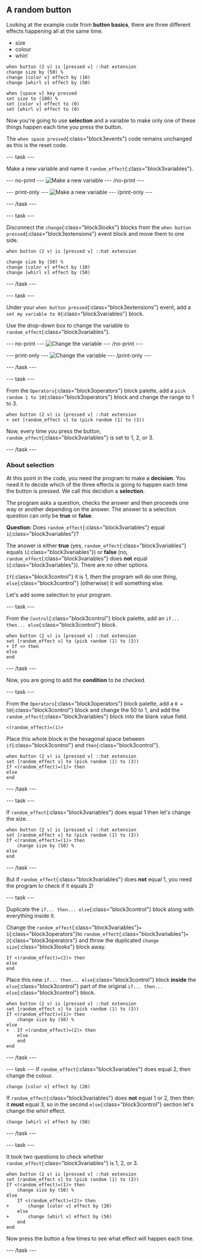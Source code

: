 ## A random button

Looking at the example code from **button basics**, there are three different effects happening all at the same time. 

+ size 
+ colour
+ whirl

```blocks3
when button (2 v) is [pressed v] ::hat extension
change size by (50) %
change [color v] effect by (10)
change [whirl v] effect by (50)

when [space v] key pressed
set size to (100) %
set [color v] effect to (0)
set [whirl v] effect to (0)
```

Now you're going to use **selection** and a variable to make only one of these things happen each time you press the button.

The `when space pressed`{:class="block3events"} code remains unchanged as this is the reset code.

--- task ---

Make a new variable and name it `random_effect`{:class="block3variables"}.

--- no-print ---
![Make a new variable](images/randomButton_newVariable.gif)
--- /no-print ---

--- print-only ---
![Make a new variable](images/randomButton_newVariable.png)
--- /print-only ---

--- /task ---

--- task ---

Disconnect the `change`{:class="block3looks"} blocks from the `when button pressed`{:class="block3extensions"} event block and move them to one side.

```blocks3
when button (2 v) is [pressed v] ::hat extension

change size by (50) %
change [color v] effect by (10)
change [whirl v] effect by (50)
```

--- /task ---

--- task ---

Under your `when button pressed`{:class="block3extensions"} event, add a `set my variable to 0`{:class="block3variables"} block.

Use the drop-down box to change the variable to `random_effect`{:class="block3variables"}.

--- no-print ---
![Change the variable](images/randomButton_changeVariable.gif)
--- /no-print ---

--- print-only ---
![Change the variable](images/randomButton_changeVariable.png)
--- /print-only ---

--- /task ---

--- task ---

From the `Operators`{:class="block3operators"} block palette, add a `pick random 1 to 10`{:class="block3operators"} block and change the range to 1 to 3.

```blocks3
when button (2 v) is [pressed v] ::hat extension
+ set [random_effect v] to (pick random (1) to (3))
```
Now, every time you press the button, `random_effect`{:class="block3variables"} is set to 1, 2, or 3.

--- /task ---

### About selection

At this point in the code, you need the program to make a **decision**. You need it to decide which of the three effects is going to happen each time the button is pressed. We call this decidion a **selection**.

The program asks a question, checks the answer and then proceeds one way or another depending on the answer. The answer to a selection question can only be **true** or **false**.

**Question:** Does `random_effect`{:class="block3variables"} equal `1`{:class="block3variables"}?

The answer is either **true** (yes, `random_effect`{:class="block3variables"} equals `1`{:class="block3variables"}) 
or **false** (no, `random_effect`{:class="block3variables"} does **not** equal `1`{:class="block3variables"}). There are no other options.

`If`{:class="block3control"} it is 1, then the program will do one thing, `else`{:class="block3control"} (otherwise) it will something else.

Let's add some selection to your program.

--- task ---

From the `Control`{:class="block3control"} block palette, add an `if... then... else`{:class="block3control"} block.

```blocks3
when button (2 v) is [pressed v] ::hat extension
set [random_effect v] to (pick random (1) to (3))
+ If <> then
else
end
```

--- /task ---

Now, you are going to add the **condition** to be checked.

--- task ---

From the `Operators`{:class="block3operators"} block palette, add a `0 = 50`{:class="block3control"} block and change the 50 to 1, and add the `random_effect`{:class="block3variables"} block into the blank value field.

```blocks3
<(random_effect)=(1)>
```

Place this whole block in the hexagonal space between `if`{:class="block3control"} and `then`{:class="block3control"}.

```blocks3
when button (2 v) is [pressed v] ::hat extension
set [random_effect v] to (pick random (1) to (3))
If <(random_effect)=(1)> then
else
end
```

--- /task ---

--- task ---

If `random_effect`{:class="block3variables"} does equal 1 then let's change the size.

```blocks3
when button (2 v) is [pressed v] ::hat extension
set [random_effect v] to (pick random (1) to (3))
If <(random_effect)=(1)> then
    change size by (50) %
else
end
```

--- /task ---

But if `random_effect`{:class="block3variables"} does **not** equal 1, you need the program to check if it equals 2!

--- task ---

Duplicate the `if... then... else`{:class="block3control"} block along with everything inside it.

Change the `random_effect`{:class="block3variables"}`= 1`{:class="block3operators"}to `random_effect`{:class="block3variables"}`= 2`{:class="block3operators"} and throw the duplicated `change size`{:class="block3looks"} block away.

```blocks3
If <(random_effect)=(2)> then
else
end
```

Place this new `if... then... else`{:class="block3control"} block **inside** the `else`{:class="block3control"} part of the original `if... then... else`{:class="block3control"} block.

```blocks3
when button (2 v) is [pressed v] ::hat extension
set [random_effect v] to (pick random (1) to (3))
If <(random_effect)=(1)> then
    change size by (50) %
else
+   If <(random_effect)=(2)> then
    else
    end
end
```

--- /task ---

--- task ---
If `random_effect`{:class="block3variables"} does equal 2, then change the colour.

```blocks3
change [color v] effect by (20)
```

If `random_effect`{:class="block3variables"} does **not** equal 1 or 2, then then it **must** equal 3, so in the second `else`{:class="block3control"} section let's change the whirl effect.

```blocks3
change [whirl v] effect by (50)
```

--- /task ---

--- task ---

It took two questions to check whether `random_effect`{:class="block3variables"} is 1, 2, or 3.

```blocks3
when button (2 v) is [pressed v] ::hat extension
set [random_effect v] to (pick random (1) to (3))
If <(random_effect)=(1)> then
    change size by (50) %
else
    If <(random_effect)=(2)> then
+       change [color v] effect by (20)
    else
+       change [whirl v] effect by (50)
    end
end
```

Now press the button a few times to see what effect will happen each time.

--- /task ---


